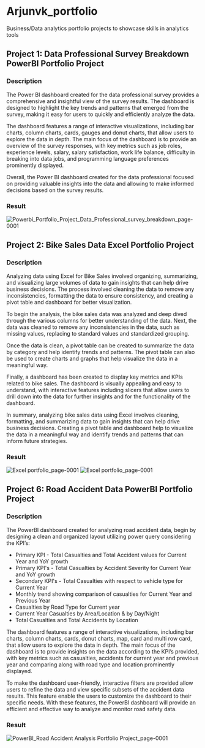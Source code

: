 # Arjunvk_portfolio
Business/Data analytics portfolio projects to showcase skills in analytics tools
## Project 1: Data Professional Survey Breakdown PowerBI Portfolio Project
### Description
The Power BI dashboard created for the data professional survey provides a comprehensive and insightful view of the survey results. The dashboard is designed to highlight the key trends and patterns that emerged from the survey, making it easy for users to quickly and efficiently analyze the data.

The dashboard features a range of interactive visualizations, including bar charts, column charts, cards, gauges and donut charts, that allow users to explore the data in depth. The main focus of the dashboard is to provide an overview of the survey responses, with key metrics such as job roles, experience levels, salary, salary satisfaction, work life balance, difficulty in breaking into data jobs,  and programming language preferences prominently displayed.

Overall, the Power BI dashboard created for the data professional focused on providing valuable insights into the data and allowing  to make informed decisions based on the survey results.

### Result
![Powerbi_Portfolio_Project_Data_Professional_survey_breakdown_page-0001](https://github.com/arjunvk007/my_portfolio_projects/assets/125860492/92877cdf-e2da-4fe9-859d-a32808549306)
## Project 2: Bike Sales Data Excel Portfolio Project
### Description
Analyzing data using Excel for Bike Sales involved organizing, summarizing, and visualizing large volumes of data to gain insights that can help drive business decisions. The process involved cleaning the data to remove any inconsistencies, formatting the data to ensure consistency, and creating a pivot table and dashboard for better visualization.

To begin the analysis, the bike sales data was analyzed and deep dived through the various columns for better understanding of the data. Next, the data was cleaned to remove any inconsistencies in the data, such as missing values, replacing to standard values and standardized grouping.

Once the data is clean, a pivot table can be created to summarize the data by category and help identify trends and patterns. The pivot table can also be used to create charts and graphs that help visualize the data in a meaningful way.

Finally, a dashboard has been created to display key metrics and KPIs related to bike sales. The dashboard is visually appealing and easy to understand, with interactive features including slicers  that allow users to drill down into the data for further insights and for the functionality of the dashboard.

In summary, analyzing bike sales data using Excel involves cleaning, formatting, and summarizing data to gain insights that can help drive business decisions. Creating a pivot table and dashboard help to visualize the data in a meaningful way and identify trends and patterns that can inform future strategies.
### Result
![Excel portfolio_page-0001](https://github.com/arjunvk007/my_portfolio_projects/assets/125860492/45ccc7fe-8991-42c0-bb82-035046362d03)
![Excel portfolio_page-0001](https://github.com/arjunvk007/my_portfolio_projects/assets/125860492/c08c9f26-174b-4af3-a9d5-badc74658bac)
## Project 6: Road Accident Data PowerBI Portfolio Project
### Description
The PowerBI dashboard created for analyzing road accident data, begin by designing a clean and organized layout utilizing power query considering the KPI’s:

- Primary KPI - Total Casualties and Total Accident values for Current Year and YoY growth
- Primary KPI's - Total Casualties by Accident Severity for Current Year and YoY growth 
- Secondary KPI's - Total Casualties with respect to vehicle type for Current Year
- Monthly trend showing comparison of casualties for Current Year and Previous Year
- Casualties by Road Type for Current year
- Current Year Casualties by Area/Location & by Day/Night
- Total Casualties and Total Accidents by Location

The dashboard features a range of interactive visualizations, including bar charts, column charts, cards, donut charts, map, card and multi row card, that allow users to explore the data in depth. The main focus of the dashboard is to provide insights on the data according to the KPI’s provided, with key metrics such as casualties, accidents for current year and previous year and comparing along with road type and location  prominently displayed.

To make the dashboard user-friendly, interactive filters are provided allow users to refine the data and view specific subsets of the accident data results. This feature enable the users to customize the dashboard to their specific needs. With these features, the PowerBI dashboard will provide an efficient and effective way to analyze and monitor road safety data.
### Result
![PowerBI_Road Accident Analysis Portfolio Project_page-0001](https://github.com/arjunvk007/my_portfolio_projects/assets/125860492/8c0fe26a-94a9-4045-ac63-bf8f52d8777d)
